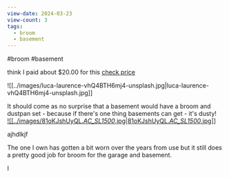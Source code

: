 ```yaml
---  
view-date: 2024-03-23  
view-count: 3  
tags:  
  - broom  
  - basement  
---  
```

#broom #basement   
  
think I paid about $20.00 for this [check price](https://amzn.to/3Tq91Dk)  
  
  
![[../images/luca-laurence-vhQ4BTH6mj4-unsplash.jpg|luca-laurence-vhQ4BTH6mj4-unsplash.jpg]]  
  
It should come as no surprise that a basement would have a broom and dustpan set - because if there's one thing basements can get - it's dusty!  
[![[../images/81oKJshUyQL._AC_SL1500_.jpg|81oKJshUyQL._AC_SL1500_.jpg]]](https://amzn.to/3Tq91Dk)  
  
ajhdlkjf  
  
The one I own has gotten a bit worn over the years from use but it still does a pretty good job for broom for the garage and basement.   
  
I   
  
